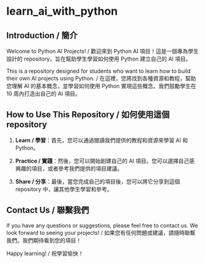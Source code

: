 # learn_ai_with_python

## Introduction / 簡介

Welcome to Python AI Projects! / 歡迎來到 Python AI 項目！這是一個專為學生設計的 repository，旨在幫助學生學習如何使用 Python 建立自己的 AI 項目。

This is a repository designed for students who want to learn how to build their own AI projects using Python. / 在這裡，您將找到各種資源和教程，幫助您理解 AI 的基本概念，並學習如何使用 Python 實現這些概念。我們鼓勵學生在 10 周內打造出自己的 AI 項目。

## How to Use This Repository / 如何使用這個 repository

1. **Learn / 學習**：首先，您可以通過閱讀我們提供的教程和資源來學習 AI 和 Python。

2. **Practice / 實踐**：然後，您可以開始創建自己的 AI 項目。您可以選擇自己感興趣的項目，或者參考我們提供的項目建議。

3. **Share / 分享**：最後，當您完成自己的項目後，您可以將它分享到這個 repository 中，讓其他學生學習和參考。

## Contact Us / 聯繫我們

If you have any questions or suggestions, please feel free to contact us. We look forward to seeing your projects! / 如果您有任何問題或建議，請隨時聯繫我們。我們期待看到您的項目！

Happy learning! / 祝學習愉快！
